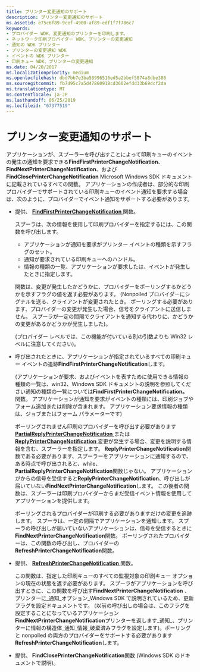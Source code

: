 ```yaml
---
title: プリンター変更通知のサポート
description: プリンター変更通知のサポート
ms.assetid: e75c6f89-9cef-4900-af89-edf1f7f786c7
keywords:
- プロバイダー WDK、変更通知のプリンターを印刷します。
- ネットワーク印刷プロバイダー WDK、プリンターの変更通知
- 通知の WDK プリンター
- プリンターの変更通知 WDK
- イベントの WDK プリンター
- 印刷キュー WDK、プリンターの変更通知
ms.date: 04/20/2017
ms.localizationpriority: medium
ms.openlocfilehash: dbd7bb7e3ba58996516ed5a2bbef5874a8dbe386
ms.sourcegitcommit: fb7d95c7a5d47860918cd3602efdd33b69dcf2da
ms.translationtype: MT
ms.contentlocale: ja-JP
ms.lasthandoff: 06/25/2019
ms.locfileid: "67377519"
---
```

# <a name="supporting-printer-change-notifications"></a>プリンター変更通知のサポート





アプリケーションが、スプーラーを呼び出すことによって印刷キューのイベントの発生の通知を要求できる**FindFirstPrinterChangeNotification**、 **FindNextPrinterChangeNotification**、および**FindClosePrinterChangeNotification** Microsoft Windows SDK ドキュメントに記載されているすべての関数。 アプリケーションの作成者は、部分的な印刷プロバイダーでサポートされている印刷キューのイベント通知を要求する場合は、次のように、プロバイダーでイベント通知をサポートする必要があります。

-   提供、 [ **FindFirstPrinterChangeNotification** ](https://docs.microsoft.com/windows-hardware/drivers/ddi/content/winspool/nf-winspool-findfirstprinterchangenotification)関数。

    スプーラは、次の情報を使用して印刷プロバイダーを指定するには、この関数を呼び出します。

    -   アプリケーションが通知を要求がプリンター イベントの種類を示すフラグのセット。
    -   通知が要求されている印刷キューへのハンドル。
    -   情報の種類の一覧、アプリケーションが要求したは、イベントが発生したときに指定します。

    関数は、変更が発生したかどうかに、プロバイダーをポーリングするかどうかを示すフラグの値を返す必要があります。 (Nonpolled プロバイダーにシグナルを送る、クライアントが変更されたとき。 ポーリングする必要があります、プロバイダーの変更が発生した場合、信号をクライアントに送信しません。 スプーラが一定の間隔でクライアントを通知する代わりに、かどうかの変更があるかどうかが発生しました)。

    (プロバイダー レベルでは、この機能が付いている別の引数よりも Win32 レベルに注意してください)。

-   呼び出されたときに、アプリケーションが指定されているすべての印刷キュー イベントの追跡**FindFirstPrinterChangeNotification**します。

    (アプリケーションが要求、およびイベントを表すために使用できる情報の種類の一覧は、win32、Windows SDK ドキュメントの説明を参照してください通知の種類の一覧については**FindFirstPrinterChangeNotification。** 関数。 アプリケーションが通知を要求がイベントの種類には、印刷ジョブやフォーム追加または削除が含まれます。 アプリケーション要求情報の種類は、ジョブまたはフォーム パラメーターです)

    ポーリングされません印刷のプロバイダーを呼び出す必要があります[ **PartialReplyPrinterChangeNotification** ](https://docs.microsoft.com/windows-hardware/drivers/ddi/content/winsplp/nf-winsplp-partialreplyprinterchangenotification)または[ **ReplyPrinterChangeNotification** ](https://docs.microsoft.com/windows-hardware/drivers/ddi/content/winsplp/nf-winsplp-replyprinterchangenotification)変更が発生する場合、変更を説明する情報を含む、スプーラーを指定します。 **ReplyPrinterChangeNotification**関数である必要があります、スプーラーをアプリケーションに通知するので、ある時点で呼び出されると、while、 **PartialReplyPrinterChangeNotification**関数じゃない。 アプリケーションがからの信号を受信すると**ReplyPrinterChangeNotification**、呼び出しが届いていない**FindNextPrinterChangeNotification**します。 この後者の関数は、スプーラーは印刷プロバイダーからまだ受信イベント情報を使用してアプリケーションを提供します。

    ポーリングされるプロバイダーが印刷する必要がありますだけの変更を追跡します。 スプーラは、一定の間隔でアプリケーションを通知します。 スプーラの呼び出しが届いていないアプリケーションは、信号を受信するときに**FindNextPrinterChangeNotification**関数。 ポーリングされたプロバイダーは、この関数の呼び出し、プロバイダーの**RefreshPrinterChangeNotification**関数。

-   提供、 [ **RefreshPrinterChangeNotification** ](https://docs.microsoft.com/previous-versions/ff561930(v=vs.85))関数。

    この関数は、指定した印刷キューのすべての監視対象の印刷キュー オプションの現在の状態を返す必要があります。 スプーラがアプリケーションを呼び出すときに、この関数を呼び出す**FindNextPrinterChangeNotification** 、プリンターに\_通知\_オプション\_Windows SDK で説明されているため、更新フラグを設定ドキュメントです。 (以前の呼び出しの場合は、このフラグを設定することになっているアプリケーション**FindNextPrinterChangeNotification**プリンターを返します\_通知\_、プリンターに情報の構造体\_通知\_情報\_破棄済みフラグを設定します)。ポーリングと nonpolled の両方のプロバイダーをサポートする必要があります**RefreshPrinterChangeNotification**します。

-   提供、 **FindClosePrinterChangeNotification**関数 (Windows SDK のドキュメントで説明)。

 

 





